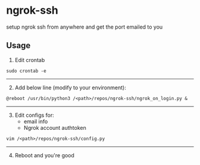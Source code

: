 # ngrok-ssh
setup ngrok ssh from anywhere and get the port emailed to you

## Usage
1. Edit crontab

`sudo crontab -e`

---

2. Add below line (modify to your environment):

`@reboot /usr/bin/python3 /<path>/repos/ngrok-ssh/ngrok_on_login.py &`

---

3. Edit configs for:
    - email info
    - Ngrok account authtoken

`vim /<path>/repos/ngrok-ssh/config.py`

---

4. Reboot and you're good